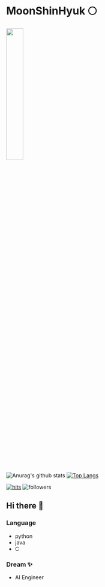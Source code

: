 

# MoonShinHyuk 🌕

<img src = "https://user-images.githubusercontent.com/73520866/159020204-926d8b0c-7b2b-4b8f-b352-6043b6d094c6.jpeg" width="30%" height="30%">

![Anurag's github stats](https://github-readme-stats.vercel.app/api?username=Moonshinhyuk&show_icons=true&theme=radical)
[![Top Langs](https://github-readme-stats.vercel.app/api/top-langs/?username=Moonshinhyuk&layout=compact&theme=dracula)](https://github.com/metleeha)


[![hits](https://hits.seeyoufarm.com/api/count/incr/badge.svg?url=https%3A%2F%2Fgithub.com%2Fohbyul&count_bg=%237A7A7A&title_bg=%23FFADCC&icon=reverbnation.svg&icon_color=%23FF0000&title=hits&edge_flat=false)](https://hits.seeyoufarm.com)
![followers](https://img.shields.io/github/followers/ohbyul?style=social)

## Hi there 👋

### Language
- python
- java
- C

### Dream ✨
+ AI Engineer
